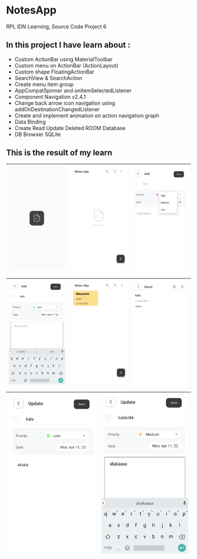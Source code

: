 # NotesApp
RPL IDN Learning, Source Code Project 6

## In this project I have learn about :
- Custom ActionBar using MaterialToolbar
- Custom menu on ActionBar (ActionLayout)
- Custom shape FloatingActionBar
- SearchView & SearchAction
- Create menu item group
- AppCompatSpinner and onItemSelectedListener
- Component Navigation v2.4.1
- Change back arrow icon navigation using addOnDestinationChangedListener
- Create and implement animation on action navigation graph
- Data Binding
- Create Read Update Deleted ROOM Database
- DB Browser SQLite

## This is the result of my learn

|<img src=/images/ss1.png/> | <img src=/images/ss2.png/> | <img src=/images/ss3.png/> |
|:--:|:--:|:--:|

|<img src=/images/ss4.png/> | <img src=/images/ss5.png/> | <img src=/images/ss6.png/> |
|:--:|:--:|:--:|

|<img src=/images/ss7.png/> | <img src=/images/ss8.png/> | 
|:--:|:--:|
